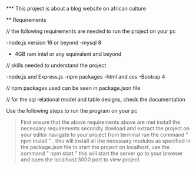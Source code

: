 \*\*\* This project is about a blog website on african culture

\*\* Requirements

// the following requirements are needed to run the project on your pc

-node.js version 16 or beyond
-mysql 8

- 4GB ram intel or any equivalent and beyond

// skills needed to understand the project

-node.js and Express.js
-npm packages
-html and css
-Bootrap 4

// npm packages used can be seen in package.json file

// for the sql relational model and table designs, check the documentation

Use the following steps to run the program on your pc

> First ensure that the above requirements above are met install the necessary requirements
> secondly dowload and extract the project on your editor 
> navigate to your project from terminal
> run the command " npm install " . this will install all the necessary modules as specified in the package.json file
> to start the project on localhost, use the command " npm start " this will start the server 
> go to your browser and open the localhost:3000 port to view project
